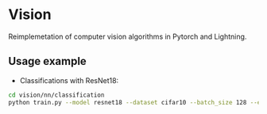 # Vision

Reimplemetation of computer vision algorithms in Pytorch and Lightning.

## Usage example

- Classifications with ResNet18:

```bash
cd vision/nn/classification
python train.py --model resnet18 --dataset cifar10 --batch_size 128 --epochs 200 --test True
```
